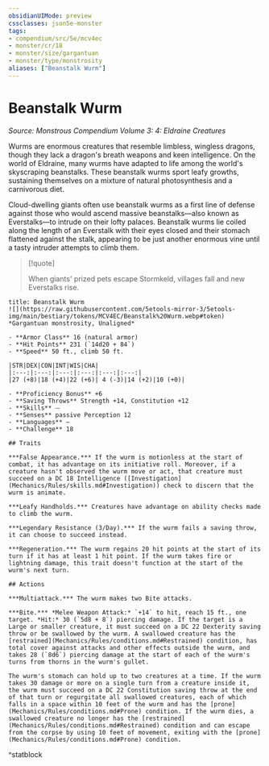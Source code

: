 ```yaml
---
obsidianUIMode: preview
cssclasses: json5e-monster
tags:
- compendium/src/5e/mcv4ec
- monster/cr/18
- monster/size/gargantuan
- monster/type/monstrosity
aliases: ["Beanstalk Wurm"]
---
```

# Beanstalk Wurm
*Source: Monstrous Compendium Volume 3: 4: Eldraine Creatures*  

Wurms are enormous creatures that resemble limbless, wingless dragons, though they lack a dragon's breath weapons and keen intelligence. On the world of Eldraine, many wurms have adapted to life among the world's skyscraping beanstalks. These beanstalk wurms sport leafy growths, sustaining themselves on a mixture of natural photosynthesis and a carnivorous diet.

Cloud-dwelling giants often use beanstalk wurms as a first line of defense against those who would ascend massive beanstalks—also known as Everstalks—to intrude on their lofty palaces. Beanstalk wurms lie coiled along the length of an Everstalk with their eyes closed and their stomach flattened against the stalk, appearing to be just another enormous vine until a tasty intruder attempts to climb them.

> [!quote]  
> 
> When giants' prized pets escape Stormkeld, villages fall and new Everstalks rise.


```ad-statblock
title: Beanstalk Wurm
![](https://raw.githubusercontent.com/5etools-mirror-3/5etools-img/main/bestiary/tokens/MCV4EC/Beanstalk%20Wurm.webp#token)
*Gargantuan monstrosity, Unaligned*

- **Armor Class** 16 (natural armor)
- **Hit Points** 231 (`14d20 + 84`)
- **Speed** 50 ft., climb 50 ft.

|STR|DEX|CON|INT|WIS|CHA|
|:---:|:---:|:---:|:---:|:---:|:---:|
|27 (+8)|18 (+4)|22 (+6)| 4 (-3)|14 (+2)|10 (+0)|

- **Proficiency Bonus** +6
- **Saving Throws** Strength +14, Constitution +12
- **Skills** ⏤
- **Senses** passive Perception 12
- **Languages** —
- **Challenge** 18

## Traits

***False Appearance.*** If the wurm is motionless at the start of combat, it has advantage on its initiative roll. Moreover, if a creature hasn't observed the wurm move or act, that creature must succeed on a DC 18 Intelligence ([Investigation](Mechanics/Rules/skills.md#Investigation)) check to discern that the wurm is animate.

***Leafy Handholds.*** Creatures have advantage on ability checks made to climb the wurm.

***Legendary Resistance (3/Day).*** If the wurm fails a saving throw, it can choose to succeed instead.

***Regeneration.*** The wurm regains 20 hit points at the start of its turn if it has at least 1 hit point. If the wurm takes fire or lightning damage, this trait doesn't function at the start of the wurm's next turn.

## Actions

***Multiattack.*** The wurm makes two Bite attacks.

***Bite.*** *Melee Weapon Attack:* `+14` to hit, reach 15 ft., one target. *Hit:* 30 (`5d8 + 8`) piercing damage. If the target is a Large or smaller creature, it must succeed on a DC 22 Dexterity saving throw or be swallowed by the wurm. A swallowed creature has the [restrained](Mechanics/Rules/conditions.md#Restrained) condition, has total cover against attacks and other effects outside the wurm, and takes 28 (`8d6`) piercing damage at the start of each of the wurm's turns from thorns in the wurm's gullet.

The wurm's stomach can hold up to two creatures at a time. If the wurm takes 30 damage or more on a single turn from a creature inside it, the wurm must succeed on a DC 22 Constitution saving throw at the end of that turn or regurgitate all swallowed creatures, each of which falls in a space within 10 feet of the wurm and has the [prone](Mechanics/Rules/conditions.md#Prone) condition. If the wurm dies, a swallowed creature no longer has the [restrained](Mechanics/Rules/conditions.md#Restrained) condition and can escape from the corpse by using 10 feet of movement, exiting with the [prone](Mechanics/Rules/conditions.md#Prone) condition.
```
^statblock